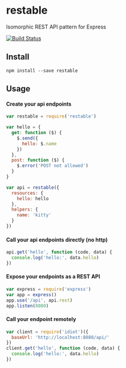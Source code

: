 # restable

Isomorphic REST API pattern for Express

[![Build Status](https://travis-ci.org/will123195/restable.svg)](https://travis-ci.org/will123195/restable)

## Install

```
npm install --save restable
```

## Usage

#### Create your api endpoints

```js
var restable = require('restable')

var hello = {
  get: function ($) {
    $.send({
      hello: $.name
    })
  },
  post: function ($) {
    $.error('POST not allowed')
  }
}

var api = restable({
  resources: {
    hello: hello
  },
  helpers: {
    name: 'kitty'
  }
})
```

#### Call your api endpoints directly (no http)

```js
api.get('hello', function (code, data) {
  console.log('hello:', data.hello)
})
```

#### Expose your endpoints as a REST API

```js
var express = require('express')
var app = express()
app.use('/api', api.rest)
app.listen(8080)
```

#### Call your endpoint remotely

```js
var client = require('idiot')({
  baseUrl: 'http://localhost:8080/api/'
})
client.get('hello', function (code, data) {
  console.log('hello:', data.hello)
})
```
